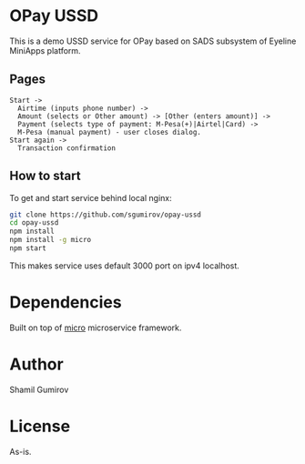 # OPay USSD

This is a demo USSD service for OPay based on SADS subsystem of Eyeline MiniApps platform.

## Pages

```
Start -> 
  Airtime (inputs phone number) -> 
  Amount (selects or Other amount) -> [Other (enters amount)] -> 
  Payment (selects type of payment: M-Pesa(+)|Airtel|Card) -> 
  M-Pesa (manual payment) - user closes dialog.
Start again -> 
  Transaction confirmation
```

## How to start

To get and start service behind local nginx:

```bash
git clone https://github.com/sgumirov/opay-ussd
cd opay-ussd
npm install
npm install -g micro
npm start
```

This makes service uses default 3000 port on ipv4 localhost.

# Dependencies

Built on top of [micro](https://github.com/zeit/micro "micro") microservice framework.

# Author

Shamil Gumirov

# License

As-is.
